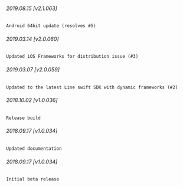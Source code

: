 

###### 2019.08.15 [v2.1.063]

```
Android 64bit update (resolves #5)
```


###### 2019.03.14 [v2.0.060]

```
Updated iOS Frameworks for distribution issue (#3)
```


###### 2019.03.07 [v2.0.059]

```
Updated to the latest Line swift SDK with dynamic frameworks (#2)
```


###### 2018.10.02 [v1.0.036]

```
Release build
```


###### 2018.09.17 [v1.0.034]

```
Updated documentation
```


###### 2018.09.17 [v1.0.034]

```
Initial beta release
```

